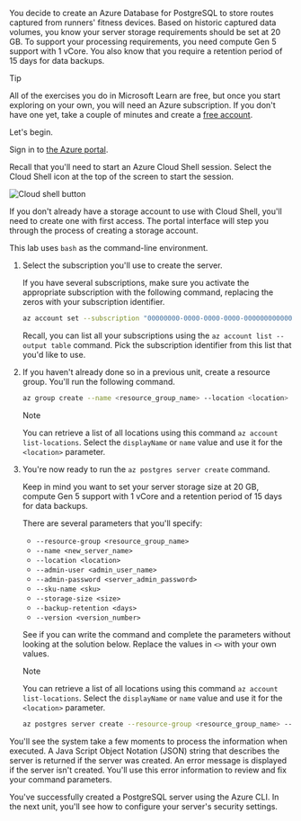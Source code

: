 You decide to create an Azure Database for PostgreSQL to store routes captured from runners' fitness devices. Based on historic captured data volumes, you know your server storage requirements should be set at 20 GB. To support your processing requirements, you need compute Gen 5 support with 1 vCore. You also know that you require a retention period of 15 days for data backups.

> [!TIP]
> All of the exercises you do in Microsoft Learn are free, but once you start exploring on your own, you will need an Azure subscription. If you don't have one yet, take a couple of minutes and create a [free account](https://azure.microsoft.com/free/?WT.mc_id=A261C142F).

Let's begin.

Sign in to [the Azure portal](https://portal.azure.com?azure-portal=true).

Recall that you'll need to start an Azure Cloud Shell session. Select the Cloud Shell icon at the top of the screen to start the session.

![Cloud shell button](../media-draft/cloud-shell-button.png)

If you don't already have a storage account to use with Cloud Shell, you'll need to create one with first access. The portal interface will step you through the process of creating a storage account.

This lab uses `bash` as the command-line environment.

1. Select the subscription you'll use to create the server.

    If you have several subscriptions, make sure you activate the appropriate subscription with the following command, replacing the zeros with your subscription identifier.

    ``` bash
    az account set --subscription "00000000-0000-0000-0000-000000000000"
    ```

    Recall, you can list all your subscriptions using the `az account list --output table` command. Pick the subscription identifier from this list that you'd like to use.

1. If you haven't already done so in a previous unit, create a resource group. You'll run the following command.

    ```bash
    az group create --name <resource_group_name> --location <location>
    ```

    > [!Note]
    > You can retrieve a list of all locations using this command `az account list-locations`. Select the `displayName` or `name` value and use it for the `<location>` parameter.

1. You're now ready to run the `az postgres server create` command.

    Keep in mind you want to set your server storage size at 20 GB, compute Gen 5 support with 1 vCore and a retention period of 15 days for data backups.

    There are several parameters that you'll specify:

    - `--resource-group <resource_group_name>`
    - `--name <new_server_name>`
    - `--location <location>`
    - `--admin-user <admin_user_name>`
    - `--admin-password <server_admin_password>`
    - `--sku-name <sku>`
    - `--storage-size <size>`
    - `--backup-retention <days>`
    - `--version <version_number>`

    See if you can write the command and complete the parameters without looking at the solution below. Replace the values in `<>` with your own values.

    > [!NOTE]
    > You can retrieve a list of all locations using this command `az account list-locations`. Select the `displayName` or `name` value and use it for the `<location>` parameter.

    ```bash
    az postgres server create --resource-group <resource_group_name> --name <unique_server_name>  --location "UK West" --admin-user <server_admin_login_id> --admin-password <server_admin_password> --sku-name B_Gen5_1 --storage-size 20480 --backup-retention 15 --version 10
    ```

You'll see the system take a few moments to process the information when executed. A Java Script Object Notation (JSON) string that describes the server is returned if the server was created. An error message is displayed if the server isn't created. You'll use this error information to review and fix your command parameters.

You've successfully created a PostgreSQL server using the Azure CLI. In the next unit, you'll see how to configure your server's security settings.
